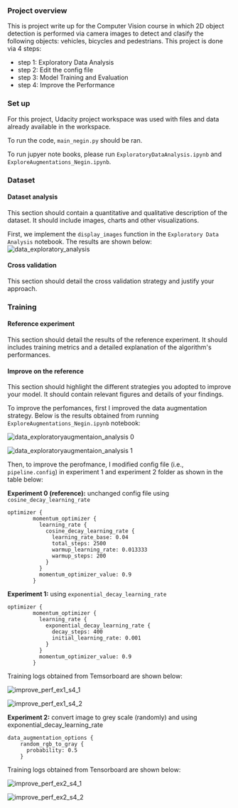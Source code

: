 ### Project overview
This is project write up for the Computer Vision course in which 2D object detection is performed via camera images to detect and clasify the following objects: vehicles, bicycles and pedestrians.
This project is done via 4 steps:
- step 1: Exploratory Data Analysis
- step 2: Edit the config file
- step 3: Model Training and Evaluation
- step 4: Improve the Performance

### Set up
For this project, Udacity project workspace was used with files and data already available in the workspace.

To run the code, `main_negin.py` should be ran.

To run jupyer note books, please run `ExploratoryDataAnalysis.ipynb` and `ExploreAugmentations_Negin.ipynb`.

### Dataset
#### Dataset analysis
This section should contain a quantitative and qualitative description of the dataset. It should include images, charts and other visualizations.

First, we implement the `display_images` function in the `Exploratory Data Analysis` notebook. The results are shown below:
![data_exploratory_analysis](https://user-images.githubusercontent.com/109758200/184712542-55baf11e-96da-4aa6-ac1c-7947d31ebccc.png)

#### Cross validation
This section should detail the cross validation strategy and justify your approach.

### Training
#### Reference experiment
This section should detail the results of the reference experiment. It should includes training metrics and a detailed explanation of the algorithm's performances.

#### Improve on the reference
This section should highlight the different strategies you adopted to improve your model. It should contain relevant figures and details of your findings.

To improve the perfomances, first I improved the data augmentation strategy.
Below is the results obtained from running `ExploreAugmentations_Negin.ipynb` notebook:

![data_exploratoryaugmentaion_analysis 0 ](https://user-images.githubusercontent.com/109758200/184712252-e488ea70-effd-44a8-a9d5-d7223e71302a.png)

![data_exploratoryaugmentaion_analysis 1 ](https://user-images.githubusercontent.com/109758200/184712274-af3eab35-d73a-4481-ae4b-0ce31a6761a7.png)

Then, to improve the perofmance, I modified config file (i.e., `pipeline.config`) in experiment 1 and experiment 2 folder as shown in the table below:

**Experiment 0 (reference):** unchanged config file using `cosine_decay_learning_rate`

```
optimizer {
	    momentum_optimizer {
	      learning_rate {
	        cosine_decay_learning_rate {
	          learning_rate_base: 0.04
	          total_steps: 2500
	          warmup_learning_rate: 0.013333
	          warmup_steps: 200
	        }
	      }
	      momentum_optimizer_value: 0.9
	    }
```
	
  
**Experiment 1:** using `exponential_decay_learning_rate`

```
optimizer {
	    momentum_optimizer {
	      learning_rate {
	        exponential_decay_learning_rate {
	          decay_steps: 400
	          initial_learning_rate: 0.001
	        }
	      }
	      momentum_optimizer_value: 0.9
	    }
```

Training logs obtained from Temsorboard are shown below:

![improve_perf_ex1_s4_1](https://user-images.githubusercontent.com/109758200/184705983-339a62c9-5545-495c-9360-517a4948ea3c.png)

![improve_perf_ex1_s4_2](https://user-images.githubusercontent.com/109758200/184705993-f6a22cdb-9e09-4088-9d2f-ead1629609f9.png)

**Experiment 2:** convert image to grey scale (randomly) and using exponential_decay_learning_rate
```
data_augmentation_options {
    random_rgb_to_gray {
      probability: 0.5
    }
```

Training logs obtained from Tensorboard are shown below:

![improve_perf_ex2_s4_1](https://user-images.githubusercontent.com/109758200/184705912-d104a093-d1d4-419a-8f5a-77e9bc97faaf.png)

![improve_perf_ex2_s4_2](https://user-images.githubusercontent.com/109758200/184705930-4cb0ce72-03c8-43c5-bdef-da2cd59c0995.png)



